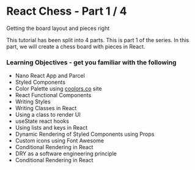 # React Chess - Part 1 / 4

Getting the board layout and pieces right

This tutorial has been split into 4 parts. This is part 1 of the series. In this part, we will create a chess board with pieces in React.

### Learning Objectives - get you familiar with the following

- Nano React App and Parcel
- Styled Components
- Color Palette using [coolors.co](coolors.co) site
- React Functional Components
- Writing Styles
- Writing Classes in React
- Using a class to render UI
- useState react hooks
- Using lists and keys in React
- Dynamic Rendering of Styled Components using Props
- Custom icons using Font Awesome
- Conditional Rendering in React
- DRY as a software engineering principle
- Conditional Rendering in React
